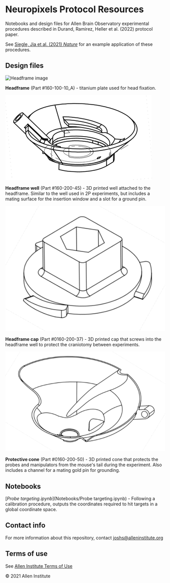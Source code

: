 # Neuropixels Protocol Resources

Notebooks and design files for Allen Brain Observatory experimental procedures described in Durand, Ramirez, Heller et al. (2022) protocol paper.

See [Siegle, Jia et al. (2021) *Nature*](https://www.nature.com/articles/s41586-020-03171-x) for an example application of these procedures.


## Design files

![Headframe image](Design%20iles/0160-100-10_A.png)

**Headframe** (Part #160-100-10_A) - titanium plate used for head fixation.

![Headframe well](Design%20files/0160-200-45.png)

**Headframe well** (Part #160-200-45) - 3D printed well attached to the headframe. Similar to the well used in 2P experiments, but includes a mating surface for the insertion window and a slot for a ground pin.

![Headframe cap](Design%20files/0160-200-37.png)

**Headframe cap** (Part #0160-200-37) - 3D printed cap that screws into the headframe well to protect the craniotomy between experiments.

![Protective cone](Design%20files/0160-200-50.png)

**Protective cone** (Part #0160-200-50) - 3D printed cone that protects the probes and manipulators from the mouse's tail during the experiment. Also includes a channel for a mating gold pin for grounding.


## Notebooks

[*Probe targeting.ipynb*](Notebooks/Probe targeting.ipynb) - Following a calibration procedure, outputs the coordinates required to hit targets in a global coordinate space.


## Contact info

For more information about this repository, contact [joshs@alleninstitute.org](mailto:joshs@alleninstitute.org)


## Terms of use

See [Allen Institute Terms of Use](https://alleninstitute.org/legal/terms-use/)

© 2021 Allen Institute